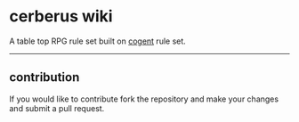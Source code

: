 # cerberus wiki
A table top RPG rule set built on [cogent](www.cogentroleplay.com) rule set.

---

## contribution

If you would like to contribute fork the repository and make your changes and submit a pull request.

